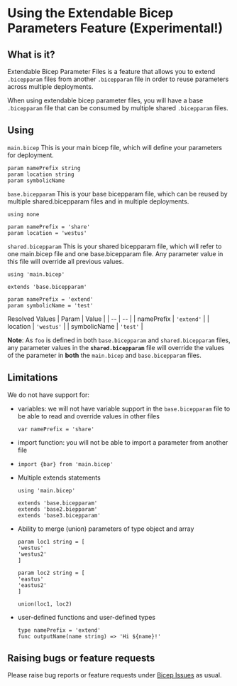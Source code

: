 # Using the Extendable Bicep Parameters Feature (Experimental!)

## What is it?

Extendable Bicep Parameter Files is a feature that allows you to extend `.bicepparam` files from another `.bicepparam` file in order to reuse parameters across multiple deployments.

When using extendable bicep parameter files, you will have a base `.bicepparam` file that can be consumed by multiple shared `.bicepparam` files.

## Using

`main.bicep` This is your main bicep file, which will define your parameters for deployment.

```bicep
param namePrefix string
param location string
param symbolicName
```

`base.bicepparam` This is your base bicepparam file, which can be reused by multiple shared.bicepparam files and in multiple deployments.

```bicep
using none

param namePrefix = 'share'
param location = 'westus'
```

`shared.bicepparam` This is your shared bicepparam file, which will refer to one main.bicep file and one base.bicepparam file. Any parameter value in this file will override all previous values.

```bicep
using 'main.bicep'

extends 'base.bicepparam'

param namePrefix = 'extend'
param symbolicName = 'test'
```

Resolved Values
| Param | Value |
| -- | -- |
| namePrefix | `'extend'` |
| location | `'westus'` |
| symbolicName | `'test'` |

**Note**: As `foo` is defined in both `base.bicepparam` and `shared.bicepparam` files, any parameter values in the **`shared.bicepparam`** file will override the values of the parameter in **both** the `main.bicep` and `base.bicepparam` files.

## Limitations

We do not have support for:

* variables: we will not have variable support in the `base.bicepparam` file to be able to read and override values in other files
  ```bicep
  var namePrefix = 'share'
  ```
* import function: you will not be able to import a parameter from another file
* ```bicep
  import {bar} from 'main.bicep'
  ```
* Multiple extends statements
  ```bicep
  using 'main.bicep'

  extends 'base.bicepparam'
  extends 'base2.biepparam'
  extends 'base3.bicepparam'
  ```
* Ability to merge (union) parameters of type object and array
  ```bicep
  param loc1 string = [
  'westus'
  'westus2'
  ]
  
  param loc2 string = [
  'eastus'
  'eastus2'
  ]
  
  union(loc1, loc2)
  ```
* user-defined functions and user-defined types
  ```bicep
  type namePrefix = 'extend'
  func outputName(name string) => 'Hi ${name}!'
  ```

## Raising bugs or feature requests

Please raise bug reports or feature requests under [Bicep Issues](https://github.com/Azure/bicep/issues) as usual.

